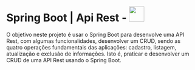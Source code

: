 # Spring Boot | Api Rest - <img src="https://www.alura.com.br/assets/api/cursos/spring-boot-3-desenvolva-api-rest-java.svg" width="40">
O objetivo neste projeto é usar o Spring Boot para desenvolve uma API Rest, com algumas funcionalidades, desenvolver um CRUD, 
sendo as quatro operações fundamentais das aplicações: cadastro, listagem, atualização e exclusão de informações.
Isto é, praticar e desenvolver um CRUD de uma API Rest usando o Spring Boot.
